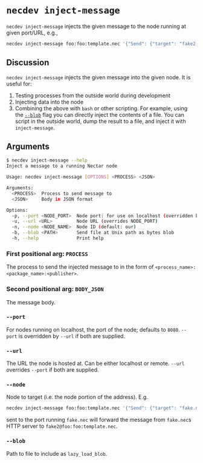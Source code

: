 # `necdev inject-message`

`necdev inject-message` injects the given message to the node running at given port/URL, e.g.,

```bash
necdev inject-message foo:foo:template.nec '{"Send": {"target": "fake2.nec", "message": "hello world"}}'
```

## Discussion

`necdev inject-message` injects the given message into the given node.
It is useful for:
1. Testing processes from the outside world during development
2. Injecting data into the node
3. Combining the above with `bash` or other scripting.
For example, using the [`--blob`](#--blob) flag you can directly inject the contents of a file.
You can script in the outside world, dump the result to a file, and inject it with `inject-message`.

## Arguments

```bash
$ necdev inject-message --help
Inject a message to a running Nectar node

Usage: necdev inject-message [OPTIONS] <PROCESS> <JSON>

Arguments:
  <PROCESS>  Process to send message to
  <JSON>     Body in JSON format

Options:
  -p, --port <NODE_PORT>  Node port: for use on localhost (overridden by URL) [default: 8080]
  -u, --url <URL>         Node URL (overrides NODE_PORT)
  -n, --node <NODE_NAME>  Node ID (default: our)
  -b, --blob <PATH>       Send file at Unix path as bytes blob
  -h, --help              Print help
```

### First positional arg: `PROCESS`

The process to send the injected message to in the form of `<process_name>:<package_name>:<publisher>`.

### Second positional arg: `BODY_JSON`

The message body.

### `--port`

For nodes running on localhost, the port of the node; defaults to `8080`.
`--port` is overridden by `--url` if both are supplied.

### `--url`

The URL the node is hosted at.
Can be either localhost or remote.
`--url` overrides `--port` if both are supplied.

### `--node`

Node to target (i.e. the node portion of the address).
E.g.

```bash
necdev inject-message foo:foo:template.nec '{"Send": {"target": "fake.nec", "message": "wow, it works!"}}' --node fake2.nec
```

sent to the port running `fake.nec` will forward the message from `fake.nec`s HTTP server to `fake2@foo:foo:template.nec`.

### `--blob`

Path to file to include as `lazy_load_blob`.
